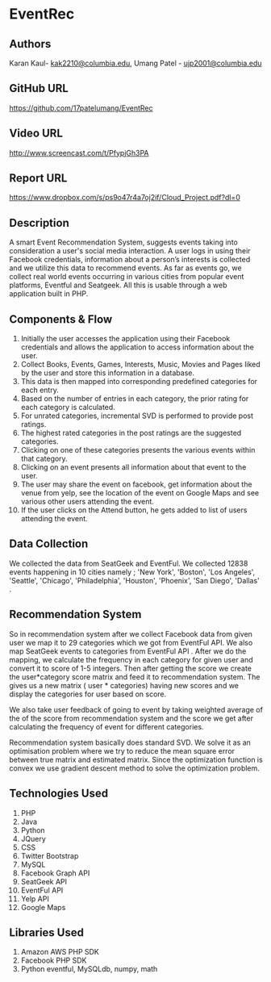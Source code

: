 ﻿EventRec
========

Authors
-------
Karan Kaul- kak2210@columbia.edu, Umang Patel - ujp2001@columbia.edu


GitHub URL
----------
https://github.com/17patelumang/EventRec


Video URL
-----------
http://www.screencast.com/t/PfypjGh3PA

Report URL
----------
https://www.dropbox.com/s/ps9o47r4a7oj2if/Cloud_Project.pdf?dl=0


Description
-----------
A smart Event Recommendation System, suggests events taking into consideration a user's social media interaction. A user logs in using their Facebook credentials, information about a person’s interests is collected and we utilize this data to recommend events. As far as events go, we collect real world events occurring in various cities from popular event platforms, Eventful and Seatgeek. All this is usable through a web application built in PHP.

Components & Flow
-----------------
1. Initially the user accesses the application using their Facebook credentials and allows
the application to access information about the user.
2. Collect Books, Events, Games, Interests, Music, Movies and Pages liked by the user
and store this information in a database.
3. This data is then mapped into corresponding predefined categories for each entry.
4. Based on the number of entries in each category, the prior rating for each category is
calculated.
5. For unrated categories, incremental SVD is performed to provide post ratings.
6. The highest rated categories in the post ratings are the suggested categories.
7. Clicking on one of these categories presents the various events within that category.
8. Clicking on an event presents all information about that event to the user.
9. The user may share the event on facebook, get information about the venue from yelp,
see the location of the event on Google Maps and see various other users attending
the event.
10. If the user clicks on the Attend button, he gets added to list of users attending the
event.

Data Collection
---------------

We collected the data from SeatGeek and EventFul. We collected 12838 events happening in 10 cities namely ; 'New York', 'Boston', 'Los Angeles', 'Seattle', 'Chicago', 'Philadelphia', 'Houston', 'Phoenix', 'San Diego', 'Dallas' . 

Recommendation System
---------------------

So in recommendation system after we collect Facebook data from given user we map it to 29 categories which we got from EventFul API. We also map SeatGeek events to categories from EventFul API . After we do the mapping, we calculate the frequency  in each category for given user and convert it to score of  1-5 integers. Then after getting the score we create the user*category score matrix and feed it to recommendation system. The gives us a new matrix ( user * categories) having new scores and we display the categories for user based on score.

We also take user feedback of going to event by taking weighted average of the of the score from recommendation system and the score we get after calculating the frequency of event for different categories.

Recommendation system basically does standard SVD. We solve it as an optimisation problem where we try to reduce the mean square  error between true matrix and estimated matrix. Since the optimization function is convex  we use gradient  descent method  to solve the optimization problem.


Technologies Used
-----------------
1. PHP
2. Java
3. Python
4. JQuery
5. CSS
6. Twitter Bootstrap
7. MySQL
8. Facebook Graph API
9. SeatGeek API
10. EventFul API
11. Yelp API
12. Google Maps


Libraries Used
--------------
1. Amazon AWS PHP SDK
2. Facebook PHP SDK
3. Python eventful, MySQLdb, numpy, math
